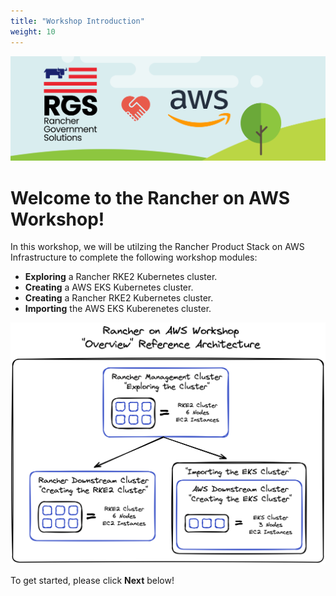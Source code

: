 ```yaml
---
title: "Workshop Introduction"
weight: 10
---
```


![rgs-aws-banner](/static/images/rgs-aws-banner.png)

# Welcome to the Rancher on AWS Workshop!

In this workshop, we will be utilzing the Rancher Product Stack on AWS Infrastructure to complete the following workshop modules:
* **Exploring** a Rancher RKE2 Kubernetes cluster.
* **Creating** a AWS EKS Kubernetes cluster.
* **Creating** a Rancher RKE2 Kubernetes cluster.
* **Importing** the AWS EKS Kuberenetes cluster. 

![workshop-overview-diagram](/static/images/workshop-overview-diagram.png)

To get started, please click **Next** below!
